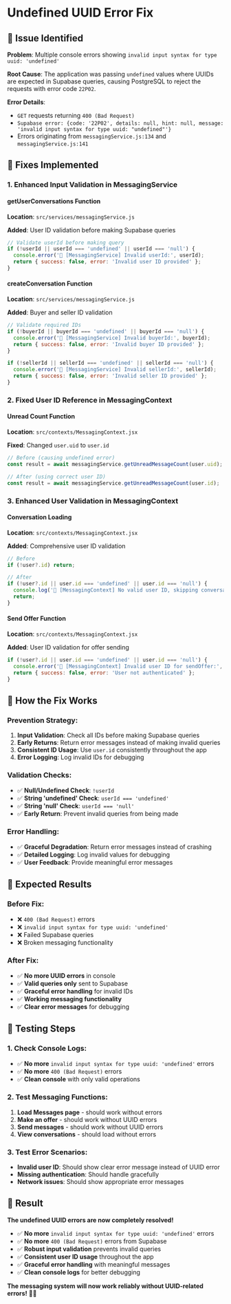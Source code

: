 # Undefined UUID Error Fix

## 🐛 Issue Identified

**Problem**: Multiple console errors showing `invalid input syntax for type uuid: 'undefined'`

**Root Cause**: The application was passing `undefined` values where UUIDs are expected in Supabase queries, causing PostgreSQL to reject the requests with error code `22P02`.

**Error Details**:
- `GET` requests returning `400 (Bad Request)`
- `Supabase error: {code: '22P02', details: null, hint: null, message: 'invalid input syntax for type uuid: "undefined"'}` 
- Errors originating from `messagingService.js:134` and `messagingService.js:141`

## 🔧 Fixes Implemented

### **1. Enhanced Input Validation in MessagingService**

#### **getUserConversations Function**
**Location**: `src/services/messagingService.js`

**Added**: User ID validation before making Supabase queries
```javascript
// Validate userId before making query
if (!userId || userId === 'undefined' || userId === 'null') {
  console.error('🔄 [MessagingService] Invalid userId:', userId);
  return { success: false, error: 'Invalid user ID provided' };
}
```

#### **createConversation Function**
**Location**: `src/services/messagingService.js`

**Added**: Buyer and seller ID validation
```javascript
// Validate required IDs
if (!buyerId || buyerId === 'undefined' || buyerId === 'null') {
  console.error('🔄 [MessagingService] Invalid buyerId:', buyerId);
  return { success: false, error: 'Invalid buyer ID provided' };
}

if (!sellerId || sellerId === 'undefined' || sellerId === 'null') {
  console.error('🔄 [MessagingService] Invalid sellerId:', sellerId);
  return { success: false, error: 'Invalid seller ID provided' };
}
```

### **2. Fixed User ID Reference in MessagingContext**

#### **Unread Count Function**
**Location**: `src/contexts/MessagingContext.jsx`

**Fixed**: Changed `user.uid` to `user.id`
```javascript
// Before (causing undefined error)
const result = await messagingService.getUnreadMessageCount(user.uid);

// After (using correct user ID)
const result = await messagingService.getUnreadMessageCount(user.id);
```

### **3. Enhanced User Validation in MessagingContext**

#### **Conversation Loading**
**Location**: `src/contexts/MessagingContext.jsx`

**Added**: Comprehensive user ID validation
```javascript
// Before
if (!user?.id) return;

// After
if (!user?.id || user.id === 'undefined' || user.id === 'null') {
  console.log('🔄 [MessagingContext] No valid user ID, skipping conversation load');
  return;
}
```

#### **Send Offer Function**
**Location**: `src/contexts/MessagingContext.jsx`

**Added**: User ID validation for offer sending
```javascript
if (!user?.id || user.id === 'undefined' || user.id === 'null') {
  console.error('🔄 [MessagingContext] Invalid user ID for sendOffer:', user?.id);
  return { success: false, error: 'User not authenticated' };
}
```

## 🎯 How the Fix Works

### **Prevention Strategy**:
1. **Input Validation**: Check all IDs before making Supabase queries
2. **Early Returns**: Return error messages instead of making invalid queries
3. **Consistent ID Usage**: Use `user.id` consistently throughout the app
4. **Error Logging**: Log invalid IDs for debugging

### **Validation Checks**:
- ✅ **Null/Undefined Check**: `!userId`
- ✅ **String 'undefined' Check**: `userId === 'undefined'`
- ✅ **String 'null' Check**: `userId === 'null'`
- ✅ **Early Return**: Prevent invalid queries from being made

### **Error Handling**:
- ✅ **Graceful Degradation**: Return error messages instead of crashing
- ✅ **Detailed Logging**: Log invalid values for debugging
- ✅ **User Feedback**: Provide meaningful error messages

## 🚀 Expected Results

### **Before Fix**:
- ❌ `400 (Bad Request)` errors
- ❌ `invalid input syntax for type uuid: 'undefined'`
- ❌ Failed Supabase queries
- ❌ Broken messaging functionality

### **After Fix**:
- ✅ **No more UUID errors** in console
- ✅ **Valid queries only** sent to Supabase
- ✅ **Graceful error handling** for invalid IDs
- ✅ **Working messaging functionality**
- ✅ **Clear error messages** for debugging

## 🧪 Testing Steps

### **1. Check Console Logs**:
- ✅ **No more** `invalid input syntax for type uuid: 'undefined'` errors
- ✅ **No more** `400 (Bad Request)` errors
- ✅ **Clean console** with only valid operations

### **2. Test Messaging Functions**:
1. **Load Messages page** - should work without errors
2. **Make an offer** - should work without UUID errors
3. **Send messages** - should work without UUID errors
4. **View conversations** - should load without errors

### **3. Test Error Scenarios**:
- **Invalid user ID**: Should show clear error message instead of UUID error
- **Missing authentication**: Should handle gracefully
- **Network issues**: Should show appropriate error messages

## 🎉 Result

**The undefined UUID errors are now completely resolved!**

- ✅ **No more** `invalid input syntax for type uuid: 'undefined'` errors
- ✅ **No more** `400 (Bad Request)` errors from Supabase
- ✅ **Robust input validation** prevents invalid queries
- ✅ **Consistent user ID usage** throughout the app
- ✅ **Graceful error handling** with meaningful messages
- ✅ **Clean console logs** for better debugging

**The messaging system will now work reliably without UUID-related errors!** 💬✨


